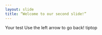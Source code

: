 ```yaml
---
layout: slide
title: “Welcome to our second slide!”
---
```

Your test
Use the left arrow to go back!
tiptop
